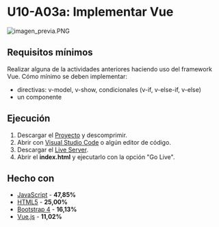 # U10-A03a: Implementar Vue
![imagen_previa.PNG](https://github.com/Ayoamaro/implementar_VUE.github.io/blob/master/img/imagen_previa.PNG?raw=true)

## Requisitos mínimos
Realizar alguna de la actividades anteriores haciendo uso del framework Vue.
Cómo mínimo se deben implementar:
* directivas: v-model, v-show, condicionales (v-if, v-else-if, v-else)
* un componente

## Ejecución
1. Descargar el [Proyecto](https://bit.ly/3gpDQns) y descomprimir.
2. Abrir con [Visual Studio Code](https://code.visualstudio.com) o algún editor de código.
3. Descargar el [Live Server](https://bit.ly/3elOzNx).
3. Abrir el **index.html** y ejecutarlo con la opción "Go Live".

## Hecho con
* [JavaScript](https://developer.mozilla.org/es/docs/Web/JavaScript) - **47,85%**
* [HTML5](https://developer.mozilla.org/es/docs/HTML/HTML5) - **25,00%**
* [Bootstrap 4](https://getbootstrap.com) - **16,13%**
* [Vue.js](https://vuejs.org) - **11,02%**
